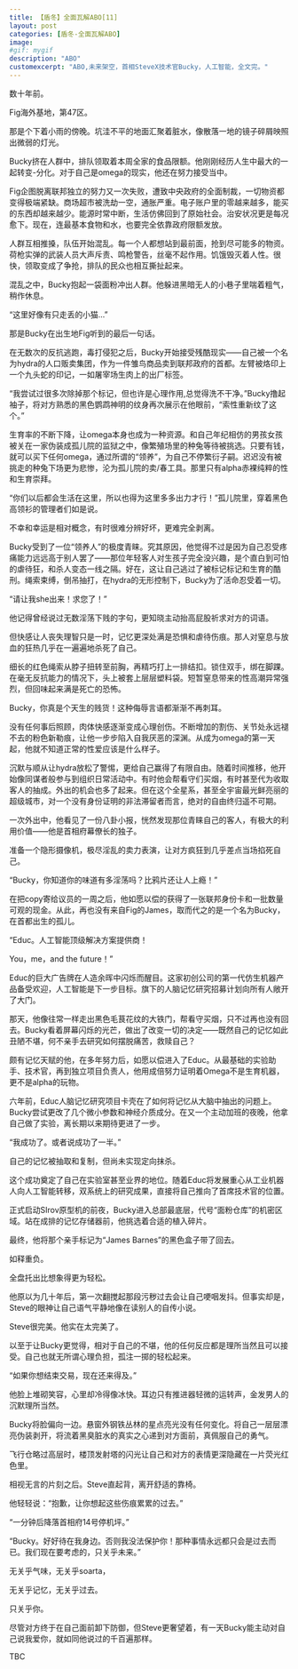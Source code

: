 ```yaml
---
title: 【盾冬】全面瓦解ABO[11]
layout: post
categories: [盾冬-全面瓦解ABO]
image:
#gif: mygif
description: "ABO"
customexcerpt: "ABO,未来架空，首相SteveX技术官Bucky，人工智能，全文完。"
---
```


数十年前。

Fig海外基地，第47区。

那是个下着小雨的傍晚。坑洼不平的地面汇聚着脏水，像散落一地的镜子碎屑映照出微弱的灯光。

Bucky挤在人群中，排队领取着本周全家的食品限额。他刚刚经历人生中最大的一起转变-分化。对于自己是omega的现实，他还在努力接受当中。

Fig企图脱离联邦独立的努力又一次失败，遭致中央政府的全面制裁，一切物资都变得极端紧缺。商场超市被洗劫一空，通胀严重。电子账户里的零越来越多，能买的东西却越来越少。能源时常中断，生活仿佛回到了原始社会。治安状况更是每况愈下。现在，连最基本食物和水，也要完全依靠政府限额发放。

人群互相推搡，队伍开始混乱。每一个人都想站到最前面，抢到尽可能多的物资。荷枪实弹的武装人员大声斥责、鸣枪警告，丝毫不起作用。饥饿毁灭着人性。很快，领取变成了争抢，排队的民众也相互撕扯起来。

混乱之中，Bucky抱起一袋面粉冲出人群。他躲进黑暗无人的小巷子里喘着粗气，稍作休息。

“这里好像有只走丢的小猫…”

那是Bucky在出生地Fig听到的最后一句话。

在无数次的反抗逃跑，毒打侵犯之后，Bucky开始接受残酷现实——自己被一个名为hydra的人口贩卖集团，作为一件雏鸟商品卖到联邦政府的首都。左臂被烙印上一个九头蛇的印记，一如屠宰场生肉上的出厂标签。

“我尝试过很多次除掉那个标记，但也许是心理作用,总觉得洗不干净。”Bucky撸起袖子，将对方熟悉的黑色鹦鹉神明的纹身再次展示在他眼前，“索性重新纹了这个。”

生育率的不断下降，让omega本身也成为一种资源。和自己年纪相仿的男孩女孩被关在一家伪装成孤儿院的监狱之中，像繁殖场里的种兔等待被挑选。只要有钱，就可以买下任何omega，通过所谓的“领养”，为自己不停繁衍子嗣。迟迟没有被挑走的种兔下场更为悲惨，沦为孤儿院的卖/春工具。那里只有alpha赤裸纯粹的性和生育崇拜。

“你们以后都会生活在这里，所以也得为这里多多出力才行！”孤儿院里，穿着黑色高领衫的管理者们如是说。

不幸和幸运是相对概念，有时很难分辨好坏，更难完全剥离。

Bucky受到了一位“领养人”的极度青睐。究其原因，他觉得不过是因为自己忍受疼痛能力远远高于别人罢了——那位年轻客人对生孩子完全没兴趣，是个直白到可怕的虐待狂，和杀人变态一线之隔。好在，这让自己逃过了被标记标记和生育的酷刑。绳索束缚，倒吊抽打，在hydra的无形控制下，Bucky为了活命忍受着一切。

“请让我she出来！求您了！”

他记得曾经说过无数淫荡下贱的字句，更知晓主动抬高屁股祈求对方的词语。

但快感让人丧失理智只是一时，记忆更深处满是恐惧和虐待伤痕。那人对窒息与放血的狂热几乎在一遍遍地杀死了自己。

细长的红色绳索从脖子扭转至前胸，再精巧打上一排结扣。锁住双手，绑在脚踝。在毫无反抗能力的情况下，头上被套上层层塑料袋。短暂窒息带来的性高潮异常强烈，但回味起来满是死亡的恐怖。

Bucky，你真是个天生的贱货！这种侮辱言语都渐渐不再刺耳。

没有任何事后照顾，肉体快感逐渐变成心理创伤。不断增加的割伤、关节处永远褪不去的粉色新勒痕，让他一步步陷入自我厌恶的深渊。从成为omega的第一天起，他就不知道正常的性爱应该是什么样子。

沉默与顺从让hydra放松了警惕，更给自己赢得了有限自由。随着时间推移，他开始像同谋者般参与到组织日常活动中。有时他会帮看守们买烟，有时甚至代为收取客人的抽成。外出的机会也多了起来。但在这个全星系，甚至全宇宙最光鲜亮丽的超级城市，对一个没有身份证明的非法滞留者而言，绝对的自由终归遥不可期。

一次外出中，他看见了一份八卦小报，恍然发现那位青睐自己的客人，有极大的利用价值——他是首相府幕僚长的独子。

准备一个隐形摄像机，极尽淫乱的卖力表演，让对方疯狂到几乎差点当场掐死自己。

“Bucky，你知道你的味道有多淫荡吗？比鸦片还让人上瘾！”

在把copy寄给议员的一周之后，他如愿以偿的获得了一张联邦身份卡和一批数量可观的现金。从此，再也没有来自Fig的James，取而代之的是一个名为Bucky，在首都出生的孤儿。

“Educ。人工智能顶级解决方案提供商！

You，me，and the future！”

Educ的巨大广告牌在人造余晖中闪烁而醒目。这家初创公司的第一代仿生机器产品备受欢迎，人工智能是下一步目标。旗下的人脑记忆研究招募计划向所有人敞开了大门。

那天，他像往常一样走出黑色毛茛花纹的大铁门，帮看守买烟，只不过再也没有回去。Bucky看着屏幕闪烁的光芒，做出了改变一切的决定——既然自己的记忆如此丑陋不堪，何不亲手去研究如何摆脱痛苦，救赎自己？

颇有记忆天赋的他，在多年努力后，如愿以偿进入了Educ。从最基础的实验助手、技术官，再到独立项目负责人，他用成倍努力证明着Omega不是生育机器，更不是alpha的玩物。

六年前，Educ人脑记忆研究项目卡壳在了如何将记忆从大脑中抽出的问题上。Bucky尝试更改了几个微小参数和神经介质成分。在又一个主动加班的夜晚，他拿自己做了实验，离长期以来期待更进了一步。

“我成功了。或者说成功了一半。”

自己的记忆被抽取和复制，但尚未实现定向抹杀。

这个成功奠定了自己在实验室甚至业界的地位。随着Educ将发展重心从工业机器人向人工智能转移，双系统上的研究成果，直接将自己推向了首席技术官的位置。

正式启动SIrov原型机的前夜，Bucky进入总部最底层，代号“面粉仓库”的机密区域。站在成排的记忆存储器前，他挑选着合适的植入碎片。

最终，他将那个亲手标记为“James Barnes”的黑色盒子带了回去。

如释重负。

全盘托出比想象得更为轻松。

他原以为几十年后，第一次翻搅起那段污秽过去会让自己哽咽发抖。但事实却是，Steve的眼神让自己语气平静地像在读别人的自传小说。

Steve很完美。他实在太完美了。

以至于让Bucky更觉得，相对于自己的不堪，他的任何反应都是理所当然且可以接受。自己也就无所谓心理负担，孤注一掷的轻松起来。

“如果你想结束交易，现在还来得及。”

他脸上堆砌笑容，心里却冷得像冰快。耳边只有推进器轻微的运转声，金发男人的沉默理所当然。

Bucky将脸偏向一边。悬窗外钢铁丛林的星点亮光没有任何变化。将自己一层层漂亮伪装剥开，将流着黑臭脏水的真实之心递到对方面前，真佩服自己的勇气。

飞行仓略过高层时，楼顶发射塔的闪光让自己和对方的表情更深隐藏在一片荧光红色里。

相视无言的片刻之后。Steve直起背，离开舒适的靠椅。

他轻轻说：“抱歉，让你想起这些伤痕累累的过去。”

“一分钟后降落首相府14号停机坪。”

“Bucky。好好待在我身边。否则我没法保护你！那种事情永远都只会是过去而已。我们现在要考虑的，只关乎未来。”

无关乎气味，无关乎soarta，

无关乎记忆，无关乎过去。

只关乎你。

尽管对方终于在自己面前卸下防御，但Steve更奢望着，有一天Bucky能主动对自己说我爱你，就如同他说过的千百遍那样。



TBC
